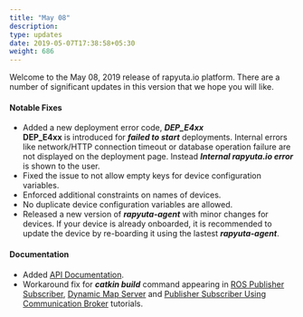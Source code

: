 ```yaml
---
title: "May 08"
description:
type: updates
date: 2019-05-07T17:38:58+05:30
weight: 686
---
```

Welcome to the May 08, 2019 release of rapyuta.io platform.
There are a number of significant updates in this version
that we hope you will like.

#### Notable Fixes
* Added a new deployment error code, ***DEP_E4xx***    
  **DEP_E4xx** is introduced for ***failed to start*** deployments. Internal errors like network/HTTP connection timeout or database operation failure are not displayed on the deployment page. Instead ***Internal rapyuta.io error*** is shown to the user.
* Fixed the issue to not allow empty keys for device configuration variables.
* Enforced additional constraints on names of devices.
* No duplicate device configuration variables are allowed.
* Released a new version of ***rapyuta-agent*** with minor changes for devices. If your device is already onboarded, it is recommended to update the device by re-boarding it using the lastest ***rapyuta-agent***.

#### Documentation
* Added [API Documentation](https://gadocs.apps.rapyuta.io/).
* Workaround fix for ***catkin build*** command appearing in [ROS Publisher Subscriber](/dev-tutorials/ros-publisher-subscriber/), [Dynamic Map Server](/dev-tutorials/dynamic-map-server/) and [Publisher Subscriber Using Communication Broker](/dev-tutorials/local-comm-broker/) tutorials.